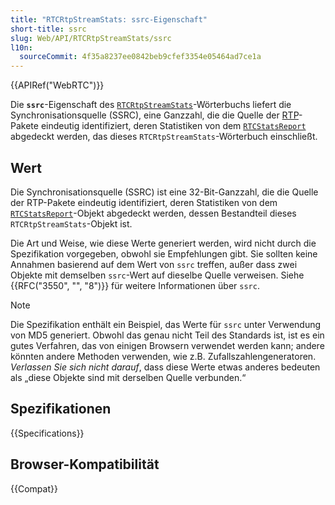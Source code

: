 ```yaml
---
title: "RTCRtpStreamStats: ssrc-Eigenschaft"
short-title: ssrc
slug: Web/API/RTCRtpStreamStats/ssrc
l10n:
  sourceCommit: 4f35a8237ee0842beb9cfef3354e05464ad7ce1a
---
```


{{APIRef("WebRTC")}}

Die **`ssrc`**-Eigenschaft des [`RTCRtpStreamStats`](/de/docs/Web/API/RTCRtpStreamStats)-Wörterbuchs liefert die Synchronisationsquelle (SSRC), eine Ganzzahl, die die Quelle der [RTP](/de/docs/Glossary/RTP)-Pakete eindeutig identifiziert, deren Statistiken von dem [`RTCStatsReport`](/de/docs/Web/API/RTCStatsReport) abgedeckt werden, das dieses `RTCRtpStreamStats`-Wörterbuch einschließt.

## Wert

Die Synchronisationsquelle (SSRC) ist eine 32-Bit-Ganzzahl, die die Quelle der RTP-Pakete eindeutig identifiziert, deren Statistiken von dem [`RTCStatsReport`](/de/docs/Web/API/RTCStatsReport)-Objekt abgedeckt werden, dessen Bestandteil dieses `RTCRtpStreamStats`-Objekt ist.

Die Art und Weise, wie diese Werte generiert werden, wird nicht durch die Spezifikation vorgegeben, obwohl sie Empfehlungen gibt. Sie sollten keine Annahmen basierend auf dem Wert von `ssrc` treffen, außer dass zwei Objekte mit demselben `ssrc`-Wert auf dieselbe Quelle verweisen. Siehe {{RFC("3550", "", "8")}} für weitere Informationen über `ssrc`.

> [!NOTE]
> Die Spezifikation enthält ein Beispiel, das Werte für `ssrc` unter Verwendung von MD5 generiert. Obwohl das genau nicht Teil des Standards ist, ist es ein gutes Verfahren, das von einigen Browsern verwendet werden kann; andere könnten andere Methoden verwenden, wie z.B. Zufallszahlengeneratoren. _Verlassen Sie sich nicht darauf_, dass diese Werte etwas anderes bedeuten als „diese Objekte sind mit derselben Quelle verbunden.“

## Spezifikationen

{{Specifications}}

## Browser-Kompatibilität

{{Compat}}
